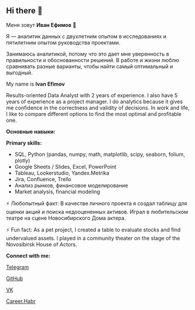 ## Hi there 👋
Меня зовут **Иван Ефимов** 🙋

Я — аналитик данных с двухлетним опытом в исследованиях и пятилетним опытом руководства проектами. 

Занимаюсь аналитикой, потому что это дает мне уверенность в правильности и обоснованности решений. В работе и жизни люблю сравнивать разные варианты, чтобы найти самый оптимальный и выгодный.

My name is **Ivan Efimov**

Results-oriented Data Analyst with 2 years of experience. I also have 5 years of experience as a project manager. I do analytics because it gives me confidence in the correctness and validity of decisions. In work and life, I like to compare different options to find the most optimal and profitable one.

**Основные навыки:**

**Primary skills:**
- SQL, Python (pandas, numpy, math, matplotlib, scipy, seaborn, folium, plotly)
- Google Sheets / Slides, Excel, PowerPoint
- Tableau, Lookerstudio, Yandex.Metrika
- Jira, Confluence, Trello
- Анализ рынков, финансовое моделирование
- Market analysis, financial modeling  

⚡ Любопытный факт: В качестве личного проекта я создал таблицу для оценки акций и поиска недооцененных активов. Играл в любительском театре на сцене Новосибирского Дома актера.

⚡ Fun fact: As a pet project, I created a table to evaluate stocks and find undervalued assets. I played in a community theater on the stage of the Novosibirsk House of Actors.

**Connect with me:**

[Telegram](https://t.me/aned_ivan)

[GitHub](https://github.com/aned-ivan)

[VK](https://github.com/aned-ivan)

[Career.Habr](https://career.habr.com/aned-ivan)
